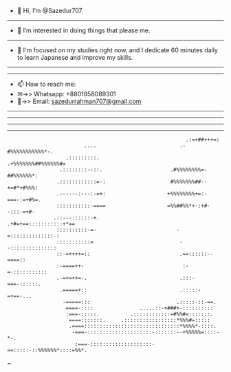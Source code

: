 - 👋 Hi, I’m @Sazedur707
- ----------------------
- 👀 I’m interested in doing things that please me.
- ----------------------
- 🌱 I'm focused on my studies right now, and I dedicate 60 minutes daily to learn Japanese and improve my skills.
- ----------------------
- ----------------------
- 📫 How to reach me:
- ✉->>  Whatsapp: +8801858089301
- 📧->> Email: sazedurrahman707@gmail.com
-------------------------
-------------------------
-------------------------
-------------------------
                                                                                          
                                                                                          
                                                                                          
                                                                                          
                                                              .:=+##+++=:                 
                             ....                           .-#%%%%%%%%%%%*-.             
                       .:::::::::.                        .+%%%%%%%##%%%%%%#=             
                     .::::::::--::.                      .#%%%%%%%%=-##%%%%%%*:           
                    .::::::::::::=-:                     #%%%%%%%##--+=#*+#%%%:           
                    .------:---:-=+:                    +%%%%%%%%+=:-===-:=+#%=.          
                    :::::::::::-====                    =%%##%%*+-:+#--:::-=+#-           
                   .::---::::::-+.                      .+#=+==:::::::::::+*==            
                    ::::::::::-=-                          -=::::::::::::::-:             
                    :::::::::::=                            --:::::::::::::::             
                    ::-=++++=::                             .==::::::--====::             
                    :-====++-                                :-=-:::::::::::              
                    .-=+=++=-.                              .:::-===-::::::.              
                     .=====+::                              .:::::-=+==-...               
                      -=====:::                            .:::::-::-==.                  
                       ====-::::               .....::-+###+-::::::::::                   
                       :===-:::::.          .::::::::::::=#%%#=:::::::.                   
                        ====:::::::.     .:::::::::::::::::*%%%#=:::::                    
                        .====:::::::::::::::::::::::::::::::*%%%%*-::::.                  
                         -===-:::::::::::::::::::::-:::::::--+%%%%%=::::-*-.              
                          :===-::::::::::::::::::::-==:::::-::%%%%%%*::::=%%*.            
~



